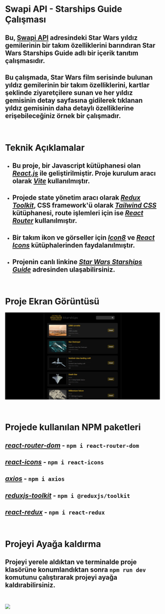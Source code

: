 # Swapi API - Starships Guide Çalışması

## Bu, **[Swapi API](https://swapi.dev/)** adresindeki Star Wars yıldız gemilerinin bir takım özelliklerini barındıran **Star Wars Starships Guide** adlı bir içerik tanıtım çalışmasıdır.

## Bu çalışmada, Star Wars film serisinde bulunan yıldız gemilerinin bir takım özelliklerini, kartlar şeklinde ziyaretçilere sunan ve her yıldız gemisinin detay sayfasına gidilerek tıklanan yıldız gemisinin daha detaylı özelliklerine erişebileceğiniz örnek bir çalışmadır.

<br>

# Teknik Açıklamalar

- ## Bu proje, bir Javascript kütüphanesi olan [**_React.js_**](https://react.dev/) ile geliştirilmiştir. Proje kurulum aracı olarak [**_Vite_**](https://vitejs.dev/) kullanılmıştır.

- ## Projede state yönetim aracı olarak [_**Redux Toolkit**_](https://redux-toolkit.js.org/), CSS framework'ü olarak [_**Tailwind CSS**_](https://tailwindcss.com/) kütüphanesi, route işlemleri için ise [_**React Router**_](https://reactrouter.com/) kullanılmıştır.

- ## Bir takım ikon ve görseller için [_**Icon8**_](https://icons8.com/) ve [_**React Icons**_](https://react-icons.github.io/react-icons) kütüphalerinden faydalanılmıştır.

- ## Projenin canlı linkine [_**<u>Star Wars Starships Guide</u>**_](https://starwars-starships-guide.netlify.app/) adresinden ulaşabilirsiniz.

<br>

# Proje Ekran Görüntüsü

![sw-site.png](https://raw.githubusercontent.com/ramazanerdem/FMSS_final_case/main/project-out/sw-site.JPG?token=GHSAT0AAAAAACAMZ54NIGPBF7XDSSGQK5H4ZCOY7FA)

<br>

# Projede kullanılan NPM paketleri

## [_**react-router-dom**_](https://www.npmjs.com/package/react-router-dom) - `npm i react-router-dom`

## [_**react-icons**_](https://www.npmjs.com/package/react-icons) - `npm i react-icons`

## [_**axios**_]() - `npm i axios`

## [_**reduxjs-toolkit**_]() - `npm i @reduxjs/toolkit`

## [_**react-redux**_]() - `npm i react-redux`

<br>

# Projeyi Ayağa kaldırma

## Projeyi yerele aldıktan ve terminalde proje klasörüne konumlandıktan sonra `npm run dev` komutunu çalıştırarak projeyi ayağa kaldırabilirsiniz.

<br>

![](https://github.com/ramazanerdem/FMSS_final_case/blob/main/project-out/starships-site.gif)
